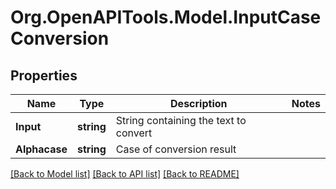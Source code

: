 # Org.OpenAPITools.Model.InputCaseConversion
## Properties

Name | Type | Description | Notes
------------ | ------------- | ------------- | -------------
**Input** | **string** | String containing the text to convert | 
**Alphacase** | **string** | Case of conversion result | 

[[Back to Model list]](../README.md#documentation-for-models) [[Back to API list]](../README.md#documentation-for-api-endpoints) [[Back to README]](../README.md)

